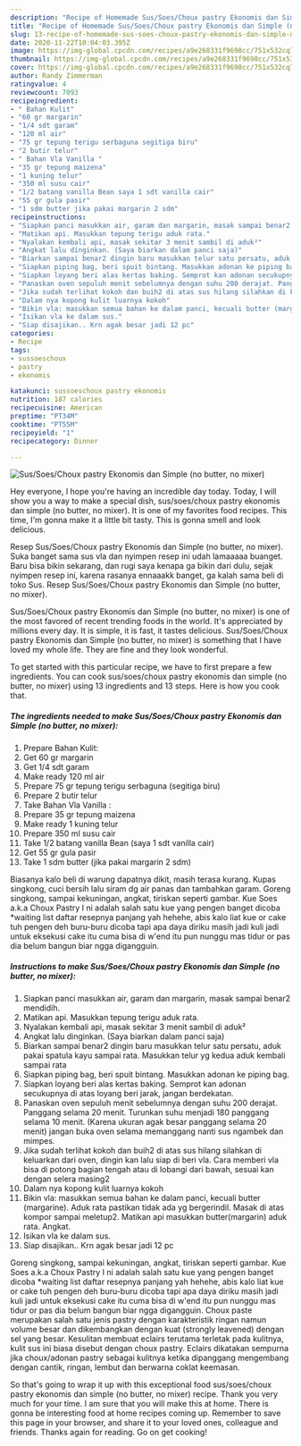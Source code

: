 ```yaml
---
description: "Recipe of Homemade Sus/Soes/Choux pastry Ekonomis dan Simple (no butter, no mixer)"
title: "Recipe of Homemade Sus/Soes/Choux pastry Ekonomis dan Simple (no butter, no mixer)"
slug: 13-recipe-of-homemade-sus-soes-choux-pastry-ekonomis-dan-simple-no-butter-no-mixer
date: 2020-11-22T10:04:03.395Z
image: https://img-global.cpcdn.com/recipes/a9e268331f9698cc/751x532cq70/sussoeschoux-pastry-ekonomis-dan-simple-no-butter-no-mixer-foto-resep-utama.jpg
thumbnail: https://img-global.cpcdn.com/recipes/a9e268331f9698cc/751x532cq70/sussoeschoux-pastry-ekonomis-dan-simple-no-butter-no-mixer-foto-resep-utama.jpg
cover: https://img-global.cpcdn.com/recipes/a9e268331f9698cc/751x532cq70/sussoeschoux-pastry-ekonomis-dan-simple-no-butter-no-mixer-foto-resep-utama.jpg
author: Randy Zimmerman
ratingvalue: 4
reviewcount: 7093
recipeingredient:
- " Bahan Kulit"
- "60 gr margarin"
- "1/4 sdt garam"
- "120 ml air"
- "75 gr tepung terigu serbaguna segitiga biru"
- "2 butir telur"
- " Bahan Vla Vanilla "
- "35 gr tepung maizena"
- "1 kuning telur"
- "350 ml susu cair"
- "1/2 batang vanilla Bean saya 1 sdt vanilla cair"
- "55 gr gula pasir"
- "1 sdm butter jika pakai margarin 2 sdm"
recipeinstructions:
- "Siapkan panci masukkan air, garam dan margarin, masak sampai benar2 mendidih."
- "Matikan api. Masukkan tepung terigu aduk rata."
- "Nyalakan kembali api, masak sekitar 3 menit sambil di aduk²"
- "Angkat lalu dinginkan. (Saya biarkan dalam panci saja)"
- "Biarkan sampai benar2 dingin baru masukkan telur satu persatu, aduk pakai spatula kayu sampai rata. Masukkan telur yg kedua aduk kembali sampai rata"
- "Siapkan piping bag, beri spuit bintang. Masukkan adonan ke piping bag."
- "Siapkan loyang beri alas kertas baking. Semprot kan adonan secukupnya di atas loyang beri jarak, jangan berdekatan."
- "Panaskan oven sepuluh menit sebelumnya dengan suhu 200 derajat. Panggang selama 20 menit. Turunkan suhu menjadi 180 panggang selama 10 menit. (Karena ukuran agak besar panggang selama 20 menit) jangan buka oven selama memanggang nanti sus ngambek dan mimpes."
- "Jika sudah terlihat kokoh dan buih2 di atas sus hilang silahkan di keluarkan dari oven, dingin kan lalu siap di beri vla. Cara memberi vla bisa di potong bagian tengah atau di lobangi dari bawah, sesuai kan dengan selera masing2"
- "Dalam nya kopong kulit luarnya kokoh"
- "Bikin vla: masukkan semua bahan ke dalam panci, kecuali butter (margarine). Aduk rata pastikan tidak ada yg bergerindil. Masak di atas kompor sampai meletup2. Matikan api masukkan butter(margarin) aduk rata. Angkat."
- "Isikan vla ke dalam sus."
- "Siap disajikan.. Krn agak besar jadi 12 pc"
categories:
- Recipe
tags:
- sussoeschoux
- pastry
- ekonomis

katakunci: sussoeschoux pastry ekonomis 
nutrition: 187 calories
recipecuisine: American
preptime: "PT34M"
cooktime: "PT55M"
recipeyield: "1"
recipecategory: Dinner

---
```



![Sus/Soes/Choux pastry Ekonomis dan Simple (no butter, no mixer)](https://img-global.cpcdn.com/recipes/a9e268331f9698cc/751x532cq70/sussoeschoux-pastry-ekonomis-dan-simple-no-butter-no-mixer-foto-resep-utama.jpg)

Hey everyone, I hope you're having an incredible day today. Today, I will show you a way to make a special dish, sus/soes/choux pastry ekonomis dan simple (no butter, no mixer). It is one of my favorites food recipes. This time, I'm gonna make it a little bit tasty. This is gonna smell and look delicious.

Resep Sus/Soes/Choux pastry Ekonomis dan Simple (no butter, no mixer). Suka banget sama sus vla dan nyimpen resep ini udah lamaaaaa buanget. Baru bisa bikin sekarang, dan rugi saya kenapa ga bikin dari dulu, sejak nyimpen resep ini, karena rasanya ennaaakk banget, ga kalah sama beli di toko Sus. Resep Sus/Soes/Choux pastry Ekonomis dan Simple (no butter, no mixer).

Sus/Soes/Choux pastry Ekonomis dan Simple (no butter, no mixer) is one of the most favored of recent trending foods in the world. It's appreciated by millions every day. It is simple, it is fast, it tastes delicious. Sus/Soes/Choux pastry Ekonomis dan Simple (no butter, no mixer) is something that I have loved my whole life. They are fine and they look wonderful.


To get started with this particular recipe, we have to first prepare a few ingredients. You can cook sus/soes/choux pastry ekonomis dan simple (no butter, no mixer) using 13 ingredients and 13 steps. Here is how you cook that.

<!--inarticleads1-->

##### The ingredients needed to make Sus/Soes/Choux pastry Ekonomis dan Simple (no butter, no mixer):

1. Prepare  Bahan Kulit:
1. Get 60 gr margarin
1. Get 1/4 sdt garam
1. Make ready 120 ml air
1. Prepare 75 gr tepung terigu serbaguna (segitiga biru)
1. Prepare 2 butir telur
1. Take  Bahan Vla Vanilla :
1. Prepare 35 gr tepung maizena
1. Make ready 1 kuning telur
1. Prepare 350 ml susu cair
1. Take 1/2 batang vanilla Bean (saya 1 sdt vanilla cair)
1. Get 55 gr gula pasir
1. Take 1 sdm butter (jika pakai margarin 2 sdm)


Biasanya kalo beli di warung dapatnya dikit, masih terasa kurang. Kupas singkong, cuci bersih lalu siram dg air panas dan tambahkan garam. Goreng singkong, sampai kekuningan, angkat, tiriskan seperti gambar. Kue Soes a.k.a Choux Pastry I ni adalah salah satu kue yang pengen banget dicoba *waiting list daftar resepnya panjang yah hehehe, abis kalo liat kue or cake tuh pengen deh buru-buru dicoba tapi apa daya diriku masih jadi kuli jadi untuk eksekusi cake itu cuma bisa di w&#39;end itu pun nunggu mas tidur or pas dia belum bangun biar ngga digangguin. 

<!--inarticleads2-->

##### Instructions to make Sus/Soes/Choux pastry Ekonomis dan Simple (no butter, no mixer):

1. Siapkan panci masukkan air, garam dan margarin, masak sampai benar2 mendidih.
1. Matikan api. Masukkan tepung terigu aduk rata.
1. Nyalakan kembali api, masak sekitar 3 menit sambil di aduk²
1. Angkat lalu dinginkan. (Saya biarkan dalam panci saja)
1. Biarkan sampai benar2 dingin baru masukkan telur satu persatu, aduk pakai spatula kayu sampai rata. Masukkan telur yg kedua aduk kembali sampai rata
1. Siapkan piping bag, beri spuit bintang. Masukkan adonan ke piping bag.
1. Siapkan loyang beri alas kertas baking. Semprot kan adonan secukupnya di atas loyang beri jarak, jangan berdekatan.
1. Panaskan oven sepuluh menit sebelumnya dengan suhu 200 derajat. Panggang selama 20 menit. Turunkan suhu menjadi 180 panggang selama 10 menit. (Karena ukuran agak besar panggang selama 20 menit) jangan buka oven selama memanggang nanti sus ngambek dan mimpes.
1. Jika sudah terlihat kokoh dan buih2 di atas sus hilang silahkan di keluarkan dari oven, dingin kan lalu siap di beri vla. Cara memberi vla bisa di potong bagian tengah atau di lobangi dari bawah, sesuai kan dengan selera masing2
1. Dalam nya kopong kulit luarnya kokoh
1. Bikin vla: masukkan semua bahan ke dalam panci, kecuali butter (margarine). Aduk rata pastikan tidak ada yg bergerindil. Masak di atas kompor sampai meletup2. Matikan api masukkan butter(margarin) aduk rata. Angkat.
1. Isikan vla ke dalam sus.
1. Siap disajikan.. Krn agak besar jadi 12 pc


Goreng singkong, sampai kekuningan, angkat, tiriskan seperti gambar. Kue Soes a.k.a Choux Pastry I ni adalah salah satu kue yang pengen banget dicoba *waiting list daftar resepnya panjang yah hehehe, abis kalo liat kue or cake tuh pengen deh buru-buru dicoba tapi apa daya diriku masih jadi kuli jadi untuk eksekusi cake itu cuma bisa di w&#39;end itu pun nunggu mas tidur or pas dia belum bangun biar ngga digangguin. Choux paste merupakan salah satu jenis pastry dengan karakteristik ringan namun volume besar dan dikembangkan dengan kuat (strongly leavened) dengan sel yang besar. Kesulitan membuat eclairs terutama terletak pada kulitnya, kulit sus ini biasa disebut dengan choux pastry. Eclairs dikatakan sempurna jika choux/adonan pastry sebagai kulitnya ketika dipanggang mengembang dengan cantik, ringan, lembut dan berwarna coklat keemasan. 

So that's going to wrap it up with this exceptional food sus/soes/choux pastry ekonomis dan simple (no butter, no mixer) recipe. Thank you very much for your time. I am sure that you will make this at home. There is gonna be interesting food at home recipes coming up. Remember to save this page in your browser, and share it to your loved ones, colleague and friends. Thanks again for reading. Go on get cooking!
